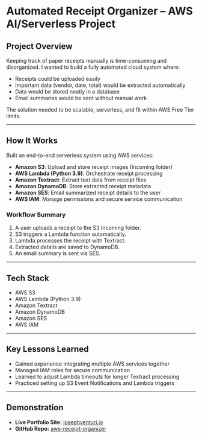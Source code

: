 # Automated Receipt Organizer – AWS AI/Serverless Project

## Project Overview
Keeping track of paper receipts manually is time-consuming and disorganized. I wanted to build a fully automated cloud system where:
- Receipts could be uploaded easily
- Important data (vendor, date, total) would be extracted automatically
- Data would be stored neatly in a database
- Email summaries would be sent without manual work

The solution needed to be scalable, serverless, and fit within AWS Free Tier limits.

---

## How It Works
Built an end-to-end serverless system using AWS services:
- **Amazon S3**: Upload and store receipt images (Incoming folder)
- **AWS Lambda (Python 3.9)**: Orchestrate receipt processing
- **Amazon Textract**: Extract text data from receipt files
- **Amazon DynamoDB**: Store extracted receipt metadata
- **Amazon SES**: Email summarized receipt details to the user
- **AWS IAM**: Manage permissions and secure service communication

### Workflow Summary
1. A user uploads a receipt to the S3 Incoming folder.
2. S3 triggers a Lambda function automatically.
3. Lambda processes the receipt with Textract.
4. Extracted details are saved to DynamoDB.
5. An email summary is sent via SES.

---

## Tech Stack
- AWS S3
- AWS Lambda (Python 3.9)
- Amazon Textract
- Amazon DynamoDB
- Amazon SES
- AWS IAM

---

## Key Lessons Learned
- Gained experience integrating multiple AWS services together
- Managed IAM roles for secure communication
- Learned to adjust Lambda timeouts for longer Textract processing
- Practiced setting up S3 Event Notifications and Lambda triggers

---

## Demonstration
- **Live Portfolio Site:** [josephventuri.io](https://josephventuri.io)
- **GitHub Repo:** [aws-receipt-organizer](https://github.com/josephventuri/aws-receipt-organizer)


